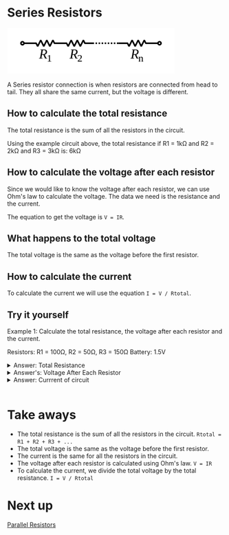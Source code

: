 # Series Resistors 

![Series Resistors](../assets/series-resistor.png)

A Series resistor connection is when resistors are connected from head to tail. They all share the same current, but the voltage is different. 


## How to calculate the total resistance 

The total resistance is the sum of all the resistors in the circuit. 

Using the example circuit above, the total resistance if R1 = 1kΩ and R2 = 2kΩ and R3 = 3kΩ is: 6kΩ  

## How to calculate the voltage after each resistor 

Since we would like to know the voltage after each resistor, we can use Ohm's law to calculate the voltage. The data we need is the resistance and the current.

The equation to get the voltage is `V = IR`. 

## What happens to the total voltage 

The total voltage is the same as the voltage before the first resistor. 


## How to calculate the current 

To calculate the current we will use the equation `I = V / Rtotal`.


## Try it yourself  

Example 1: Calculate the total resistance, the voltage after each resistor and the current. 

Resistors: R1 = 100Ω, R2 = 50Ω, R3 = 150Ω 
Battery: 1.5V 

<details closed>
<summary>Answer: Total Resistance</summary>
300Ω
</details>
<details closed>
<summary>Answer's: Voltage After Each Resistor</summary>
After R1: 0.5V
<br>
After R2: .25V
<br>
After R3: .75V
</details>
<details closed>
<summary>Answer: Currrent of circuit</summary>
0.005A
</details>
<br>


# Take aways 

- The total resistance is the sum of all the resistors in the circuit. `Rtotal = R1 + R2 + R3 + ...`
- The total voltage is the same as the voltage before the first resistor.
- The current is the same for all the resistors in the circuit.
- The voltage after each resistor is calculated using Ohm's law. `V = IR`
- To calculate the current, we divide the total voltage by the total resistance. `I = V / Rtotal`





# Next up

[Parallel Resistors](../Parallel-resistors.md)







